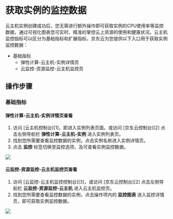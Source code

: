 # 获取实例的监控数据
云主机实例创建成功后，您无需进行额外操作即可获取实例的CPU使用率等监控数据，通过可视化图表您可实时、精准的掌控云上资源的使用和健康状况。云主机监控指标可以区分为基础指标和扩展指标，京东云为您提供以下入口用于获取实例监控数据： 
  * 基础指标
    * 弹性计算-云主机-实例详情页
    * 云监控-资源监控-云主机监控页

## 操作步骤
### 基础指标
#### 弹性计算-云主机-实例详情页查看
1. 访问 [云主机控制台][1]，即进入实例列表页面。或访问 [京东云控制台][2] 点击左侧导航栏 **弹性计算-云主机-实例** 进入实例列表页。
2. 找到您所需要查看监控数据的实例，点击实例名称进入实例详情页。
3. 点击 **监控** 标签切换至监控选项，及可查看实例监控数据。

![](https://github.com/nick889547/cn/blob/branch-01/image/Elastic-Compute/Virtual-Machine/%E4%B8%BB%E6%9C%BA%E5%AE%9E%E4%BE%8B%E7%9B%91%E6%8E%A7%E9%A1%B5.png?raw=true)

#### 云监控-资源监控-云主机监控页查看
1. 访问 [云监控-云主机监控控制台][3]，或访问 [京东云控制台][2] 点击左侧导航栏 **云监控-资源监控-云主机** 进入云主机监控页。
2. 找到您所需要查看监控数据的实例，点击操作项内的 **监控图表** 进入监控详情页，即可获取实例监控数据。

![](https://github.com/nick889547/cn/blob/branch-01/image/Elastic-Compute/Virtual-Machine/%E4%BA%91%E4%B8%BB%E6%9C%BA%E7%9B%91%E6%8E%A7%E5%AE%9E%E4%BE%8B%E5%88%97%E8%A1%A8%E9%A1%B5.png?raw=true)
  
  

  
